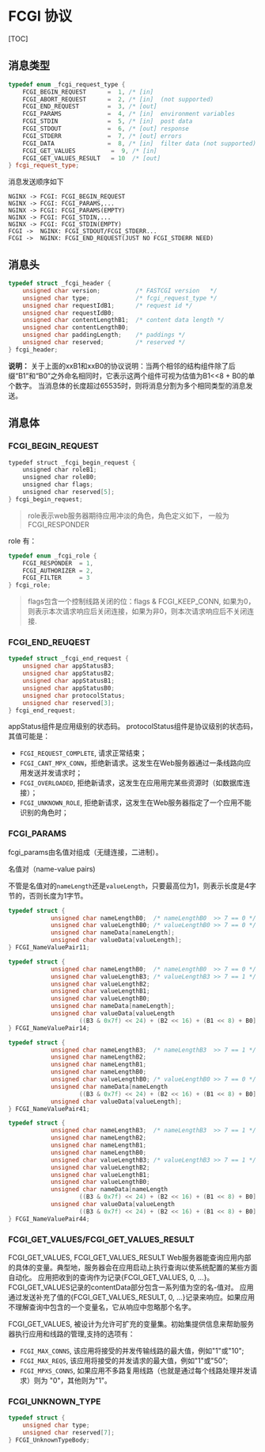 # FCGI 协议

[TOC]

## 消息类型

```c++
typedef enum _fcgi_request_type {
	FCGI_BEGIN_REQUEST		=  1, /* [in]                              */
	FCGI_ABORT_REQUEST		=  2, /* [in]  (not supported)             */
	FCGI_END_REQUEST		=  3, /* [out]                             */
	FCGI_PARAMS			    =  4, /* [in]  environment variables       */
	FCGI_STDIN			    =  5, /* [in]  post data                   */
	FCGI_STDOUT			    =  6, /* [out] response                    */
	FCGI_STDERR			    =  7, /* [out] errors                      */
	FCGI_DATA			    =  8, /* [in]  filter data (not supported) */
	FCGI_GET_VALUES		     =  9, /* [in]                              */
	FCGI_GET_VALUES_RESULT   = 10  /* [out]                             */
} fcgi_request_type;
```

消息发送顺序如下

```sequence
NGINX -> FCGI: FCGI_BEGIN_REQUEST
NGINX -> FCGI: FCGI_PARAMS,...
NGINX -> FCGI: FCGI_PARAMS(EMPTY)
NGINX -> FCGI: FCGI_STDIN,...
NGINX -> FCGI: FCGI_STDIN(EMPTY)
FCGI ->  NGINX: FCGI_STDOUT/FCGI_STDERR...
FCGI ->  NGINX: FCGI_END_REQUEST(JUST NO FCGI_STDERR NEED)
```

## 消息头

```c++
typedef struct _fcgi_header {
	unsigned char version;          /* FASTCGI version   */
	unsigned char type;             /* fcgi_request_type */
	unsigned char requestIdB1;      /* request id */
	unsigned char requestIdB0;
	unsigned char contentLengthB1;  /* content data length */
	unsigned char contentLengthB0;
	unsigned char paddingLength;    /* paddings */
	unsigned char reserved;         /* reserved */
} fcgi_header;
```

**说明：** 关于上面的xxB1和xxB0的协议说明：当两个相邻的结构组件除了后缀“B1”和“B0”之外命名相同时，它表示这两个组件可视为估值为B1<<8 + B0的单个数字。 当消息体的长度超过65535时，则将消息分割为多个相同类型的消息发送。



##  消息体

### FCGI_BEGIN_REQUEST

```cpp
typedef struct _fcgi_begin_request {
    unsigned char roleB1;
    unsigned char roleB0;
    unsigned char flags;
    unsigned char reserved[5];
} fcgi_begin_request;
```

> role表示web服务器期待应用冲淡的角色，角色定义如下， 一般为FCGI_RESPONDER

role 有：

```cpp
typedef enum _fcgi_role {
    FCGI_RESPONDER  = 1,
    FCGI_AUTHORIZER = 2,
    FCGI_FILTER     = 3
} fcgi_role;
```

> flags包含一个控制线路关闭的位：flags & FCGI_KEEP_CONN, 如果为0，则表示本次请求响应后关闭连接，如果为非0，则本次请求响应后不关闭连接.

### FCGI_END_REUQEST

```cpp
typedef struct _fcgi_end_request {
    unsigned char appStatusB3;
    unsigned char appStatusB2;
    unsigned char appStatusB1;
    unsigned char appStatusB0;
    unsigned char protocolStatus;
    unsigned char reserved[3];
} fcgi_end_request;
```

appStatus组件是应用级别的状态码。 protocolStatus组件是协议级别的状态码，其值可能是：

 - `FCGI_REQUEST_COMPLETE`, 请求正常结束；
 - `FCGI_CANT_MPX_CONN`，拒绝新请求。这发生在Web服务器通过一条线路向应用发送并发请求时；
 - `FCGI_OVERLOADED`, 拒绝新请求，这发生在应用用完某些资源时（如数据库连接）； 
 - `FCGI_UNKNOWN_ROLE`, 拒绝新请求，这发生在Web服务器指定了一个应用不能识别的角色时；

### FCGI_PARAMS

fcgi_params由名值对组成（无缝连接，二进制）。

名值对（name-value pairs)

不管是名值对的`nameLength`还是`valueLength`，只要最高位为1，则表示长度是4字节的，否则长度为1字节。

```cpp
typedef struct {
            unsigned char nameLengthB0;  /* nameLengthB0  >> 7 == 0 */
            unsigned char valueLengthB0; /* valueLengthB0 >> 7 == 0 */
            unsigned char nameData[nameLength];
            unsigned char valueData[valueLength];
} FCGI_NameValuePair11;

typedef struct {
            unsigned char nameLengthB0;  /* nameLengthB0  >> 7 == 0 */
            unsigned char valueLengthB3; /* valueLengthB3 >> 7 == 1 */
            unsigned char valueLengthB2;
            unsigned char valueLengthB1;
            unsigned char valueLengthB0;
            unsigned char nameData[nameLength];
            unsigned char valueData[valueLength
                    ((B3 & 0x7f) << 24) + (B2 << 16) + (B1 << 8) + B0];
} FCGI_NameValuePair14;

typedef struct {
            unsigned char nameLengthB3;  /* nameLengthB3  >> 7 == 1 */
            unsigned char nameLengthB2;
            unsigned char nameLengthB1;
            unsigned char nameLengthB0;
            unsigned char valueLengthB0; /* valueLengthB0 >> 7 == 0 */
            unsigned char nameData[nameLength
                    ((B3 & 0x7f) << 24) + (B2 << 16) + (B1 << 8) + B0];
            unsigned char valueData[valueLength];
} FCGI_NameValuePair41;

typedef struct {
            unsigned char nameLengthB3;  /* nameLengthB3  >> 7 == 1 */
            unsigned char nameLengthB2;
            unsigned char nameLengthB1;
            unsigned char nameLengthB0;
            unsigned char valueLengthB3; /* valueLengthB3 >> 7 == 1 */
            unsigned char valueLengthB2;
            unsigned char valueLengthB1;
            unsigned char valueLengthB0;
            unsigned char nameData[nameLength
                    ((B3 & 0x7f) << 24) + (B2 << 16) + (B1 << 8) + B0];
            unsigned char valueData[valueLength
                    ((B3 & 0x7f) << 24) + (B2 << 16) + (B1 << 8) + B0];
} FCGI_NameValuePair44;
```

### FCGI_GET_VALUES/FCGI_GET_VALUES_RESULT

FCGI_GET_VALUES, FCGI_GET_VALUES_RESULT  Web服务器能查询应用内部的具体的变量。典型地，服务器会在应用启动上执行查询以使系统配置的某些方面自动化。  应用把收到的查询作为记录{FCGI_GET_VALUES, 0, ...}。FCGI_GET_VALUES记录的contentData部分包含一系列值为空的名-值对。  应用通过发送补充了值的{FCGI_GET_VALUES_RESULT, 0, ...}记录来响应。如果应用不理解查询中包含的一个变量名，它从响应中忽略那个名字。 

FCGI_GET_VALUES, 被设计为允许可扩充的变量集。初始集提供信息来帮助服务器执行应用和线路的管理,支持的选项有：

- `FCGI_MAX_CONNS`, 该应用将接受的并发传输线路的最大值，例如"1"或"10";
- `FCGI_MAX_REQS`, 该应用将接受的并发请求的最大值，例如"1"或"50"; 
- `FCGI_MPXS_CONNS`, 如果应用不多路复用线路（也就是通过每个线路处理并发请求）则为 "0"，其他则为"1"。

### FCGI_UNKNOWN_TYPE

```cpp
typedef struct {
	unsigned char type;    
	unsigned char reserved[7];
} FCGI_UnknownTypeBody;
```





